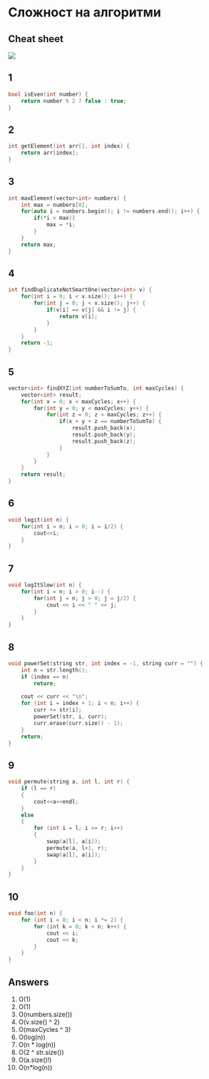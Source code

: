 # Сложност на алгоритми

## Cheat sheet
![](https://i.stack.imgur.com/5eFMU.png)

## 1

```c++
bool isEven(int number) {
    return number % 2 ? false : true;
}
```

## 2

```c++
int getElement(int arr[], int index) {
    return arr[index];
}
```

## 3

```c++
int maxElement(vector<int> numbers) {
    int max = numbers[0];
    for(auto i = numbers.begin(); i != numbers.end(); i++) {
        if(*i > max){
            max = *i;
        }
    }
    return max;
}
```

## 4

```c++
int findDuplicateNotSmartOne(vector<int> v) {
    for(int i = 0; i < v.size(); i++) {
        for(int j = 0; j < v.size(); j++) {
            if(v[i] == v[j] && i != j) {
                return v[i];
            }
        }
    }
    return -1;
}
```

## 5

```c++
vector<int> findXYZ(int numberToSumTo, int maxCycles) {
    vector<int> result;
    for(int x = 0; x < maxCycles; x++) {
        for(int y = 0; y < maxCycles; y++) {
            for(int z = 0; z < maxCycles; z++) {
                if(x + y + z == numberToSumTo) {
                    result.push_back(x);
                    result.push_back(y);
                    result.push_back(z);
                }
            }
        }
    }
    return result;
}
```

## 6

```c++
void logit(int n) {
    for(int i = n; i > 0; i = i/2) {
        cout<<i;
    }
}
```

## 7

```c++
void logItSlow(int n) {
    for(int i = n; i > 0; i--) {
        for(int j = n; j > 0; j = j/2) {
            cout << i << " " << j;
        }
    }
}
```

## 8

```c++
void powerSet(string str, int index = -1, string curr = "") {
    int n = str.length();
    if (index == n)
        return;
    
    cout << curr << "\n";  
    for (int i = index + 1; i < n; i++) {
        curr += str[i];
        powerSet(str, i, curr);
        curr.erase(curr.size() - 1);
    }
    return;
}
```

## 9

```c++
void permute(string a, int l, int r) { 
    if (l == r)
    {
        cout<<a<<endl;
    }
    else
    {
        for (int i = l; i <= r; i++) 
        {   
            swap(a[l], a[i]);
            permute(a, l+1, r);
            swap(a[l], a[i]);
        } 
    } 
}
```

## 10

```c++
void foo(int n) {
    for (int i = 0; i < n; i *= 2) {
        for (int k = 0; k < n; k++) {
            cout << i;
            cout << k;
        }
    }
}
```

## Answers

1. O(1)
2. O(1)
3. O(numbers.size())
4. O(v.size() ^ 2)
5. O(maxCycles ^ 3)
6. O(log(n))
7. O(n * log(n))
8. O(2 ^ str.size())
9. O(a.size()!)
10. O(n*log(n))
